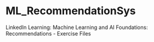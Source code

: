 # ML_RecommendationSys
LinkedIn Learning:  Machine Learning and AI Foundations: Recommendations - Exercise Files
